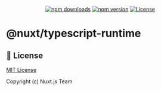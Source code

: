 <p align="center">
  <a href="https://npmjs.com/package/@nuxt/typescript-runtime"><img src="https://img.shields.io/npm/v/@nuxt/typescript-runtime.svg?style=flat-square" alt="npm downloads"></a>
  <a href="https://npmjs.com/package/@nuxt/typescript-runtime"><img src="https://img.shields.io/npm/dt/@nuxt/typescript-runtime.svg?style=flat-square" alt="npm version"></a>
  <a href="https://www.npmjs.com/package/@nuxt/typescript-runtime"><img src="https://img.shields.io/npm/l/@nuxt/typescript-runtime.svg?style=flat-square" alt="License"></a>
</p>

# @nuxt/typescript-runtime

## 📑 License

[MIT License](../../LICENSE)

Copyright (c) Nuxt.js Team
